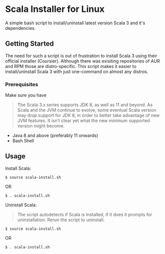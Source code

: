 # Scala Installer for Linux

A simple bash script to install/uninstall latest version Scala 3 and it's dependencies.

## Getting Started

The need for such a script is out of frustration to install Scala 3 using their official installer (Coursier). Although there was exisiting repositories of AUR and RPM those are distro-specific. This script makes it easier to install/uninstall Scala 3 with just one-command on almost any distros. 

### Prerequisites

Make sure you have
> The Scala 3.x series supports JDK 8, as well as 11 and beyond. As Scala and the JVM continue to evolve, some eventual Scala version may drop support for JDK 8, in order to better take advantage of new JVM features. It isn’t clear yet what the new minimum supported version might become.
* Java 8 and above (preferably 11 onwards)
* Bash Shell

## Usage

Install Scala:

```
$ source scala-install.sh
```
OR
```
$ . scala-install.sh
```

Uninstall Scala:
> The script autodetects if Scala is installed, if it does it prompts for uninstallation. Rerun the script to uninstall.

```
$ source scala-install.sh
```
OR
```
$ . scala-install.sh
```

